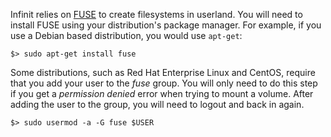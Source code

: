 <p>Infinit relies on <a href="https://en.wikipedia.org/wiki/Filesystem_in_Userspace">FUSE</a> to create filesystems in userland. You will need to install FUSE using your distribution's package manager. For example, if you use a Debian based distribution, you would use <code>apt-get</code>:</p>

<pre><code>$> sudo apt-get install fuse
</code></pre>

<p>Some distributions, such as Red Hat Enterprise Linux and CentOS, require that you add your user to the <em>fuse</em> group. You will only need to do this step if you get a <em>permission denied</em> error when trying to mount a volume. After adding the user to the group, you will need to logout and back in again.</p>
<pre><code>$> sudo usermod -a -G fuse $USER
</code></pre>
